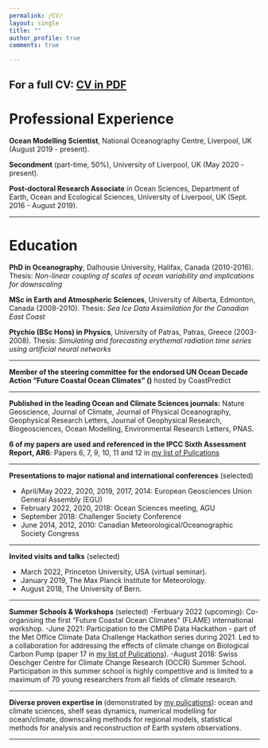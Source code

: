 ```yaml
---
permalink: /CV/
layout: single
title: ""
author_profile: true
comments: true

---
```

For a full CV: <a href="/assets/CV_Katavouta.pdf"> CV in PDF</a>
---
# Professional Experience 
**Ocean Modelling Scientist**, National Oceanography Centre, Liverpool, UK (August 2019 - present).

**Secondment** (part-time, 50%), University of Liverpool, UK (May 2020 - present).

**Post-doctoral Research Associate** in Ocean Sciences, Department of Earth, Ocean and Ecological Sciences, University of Liverpool, UK (Sept. 2016 - August 2019).

---

# Education 
**PhD in Oceanography**, Dalhousie University, Halifax, Canada (2010-2016).
Thesis: *Non-linear coupling of scales of ocean variability and implications for downscaling*

**MSc in Earth and Atmospheric Sciences**, University of Alberta, Edmonton, Canada (2008-2010).
Thesis: *Sea Ice Data Assimilation for the Canadian East Coast*

**Ptychio (BSc Hons) in Physics**, University of Patras, Patras, Greece (2003-2008).
Thesis: *Simulating and forecasting erythemal radiation time series using artificial neural networks*

---

**Member of the steering committee for the endorsed UN Ocean Decade Action “Future Coastal Ocean Climates” ()** hosted by CoastPredict 

---

**Published in the leading Ocean and Climate Sciences journals:** Nature Geoscience, Journal of Climate, Journal of Physical Oceanography, Geophysical Research Letters, Journal of Geophysical Research, Biogeosciences, Ocean Modelling, Environmental Research Letters, PNAS.

**6 of my papers are used and referenced in the IPCC Sixth Assessment Report, AR6**: Papers 6, 7, 9, 10, 11 and 12 in <a href="/Publications/">my list of Pulications</a>

---

**Presentations to major national and international conferences** (selected)
- April/May 2022, 2020, 2019, 2017, 2014: European Geosciences Union General Assembly (EGU)
- February 2022, 2020, 2018: Ocean Sciences meeting, AGU
- September 2018: Challenger Society Conference
- June 2014, 2012, 2010: Canadian Meteorological/Oceanographic Society Congress

---

**Invited visits and talks** (selected)
- March 2022, Princeton University, USA (virtual seminar).
- January 2019, The Max Planck Institute for Meteorology.
- August 2018, The University of Bern. 

---

**Summer Schools & Workshops** (selected)
-Ferbuary 2022 (upcoming): Co-organising the first “Future Coastal Ocean Climates” (FLAME) international workshop.
-June 2021: Participation to the CMIP6 Data Hackathon - part of the Met Office Climate Data Challenge Hackathon series during 2021. Led to a collaboration for addressing the effects of climate change on Biological Carbon Pump (paper 17 in <a href="/Publications/">my list of Pulications</a>).
-August 2018: Swiss Oeschger Centre for Climate Change Research (OCCR) Summer School. Participation in this summer school is highly competitive and is limited to a maximum of 70 young researchers from all fields of climate research.

---

**Diverse proven expertise in** (demonstrated by <a href="/Publications/">my pulications</a>): ocean and climate sciences, shelf seas dynamics, numerical modelling for ocean/climate, downscaling methods for regional models, statistical methods for analysis and reconstruction of Earth system observations.

---

  
